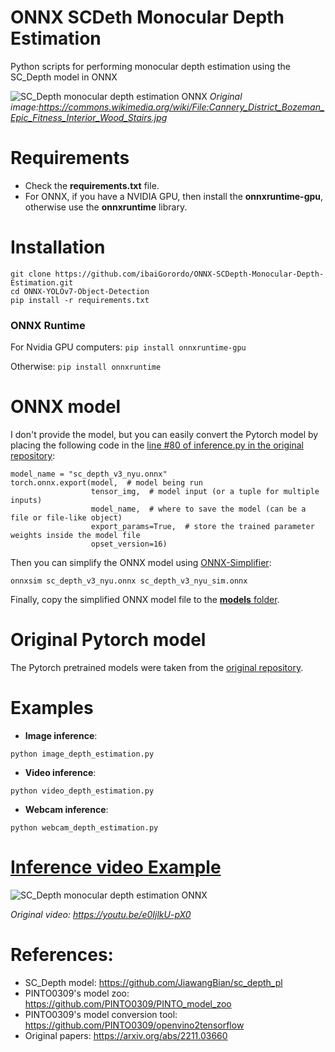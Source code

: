 # ONNX SCDeth Monocular Depth Estimation
Python scripts for performing monocular depth estimation using the SC_Depth model in ONNX

![SC_Depth monocular depth estimation ONNX](https://github.com/ibaiGorordo/ONNX-SCDepth-Monocular-Depth-Estimation/blob/main/doc/img/out.png)
*Original image:https://commons.wikimedia.org/wiki/File:Cannery_District_Bozeman_Epic_Fitness_Interior_Wood_Stairs.jpg*

# Requirements

 * Check the **requirements.txt** file.
 * For ONNX, if you have a NVIDIA GPU, then install the **onnxruntime-gpu**, otherwise use the **onnxruntime** library.

# Installation
```
git clone https://github.com/ibaiGorordo/ONNX-SCDepth-Monocular-Depth-Estimation.git
cd ONNX-YOLOv7-Object-Detection
pip install -r requirements.txt
```
### ONNX Runtime
For Nvidia GPU computers:
`pip install onnxruntime-gpu`

Otherwise:
`pip install onnxruntime`


# ONNX model
I don't provide the model, but you can easily convert the Pytorch model by placing the following code in the [line #80 of inference.py in the original repository](https://github.com/JiawangBian/sc_depth_pl/blob/main/inference.py#L80):
```
model_name = "sc_depth_v3_nyu.onnx"
torch.onnx.export(model,  # model being run
                  tensor_img,  # model input (or a tuple for multiple inputs)
                  model_name,  # where to save the model (can be a file or file-like object)
                  export_params=True,  # store the trained parameter weights inside the model file
                  opset_version=16)
```     

Then you can simplify the ONNX model using [ONNX-Simplifier](https://github.com/daquexian/onnx-simplifier):
```
onnxsim sc_depth_v3_nyu.onnx sc_depth_v3_nyu_sim.onnx
```

Finally, copy the simplified ONNX model file to the [**models** folder](https://github.com/ibaiGorordo/ONNX-SCDepth-Monocular-Depth-Estimation/blob/main/models).

# Original Pytorch model
The Pytorch pretrained models were taken from the [original repository](https://github.com/JiawangBian/sc_depth_pl).
 
# Examples

 * **Image inference**:
 
 ```
 python image_depth_estimation.py 
 ```
 
  * **Video inference**:
 
 ```
 python video_depth_estimation.py
 ```
 
 * **Webcam inference**:
 
 ```
 python webcam_depth_estimation.py
 ```
 
# [Inference video Example](https://youtu.be/yjjADhCTITk) 
 ![SC_Depth monocular depth estimation ONNX](https://github.com/ibaiGorordo/ONNX-SCDepth-Monocular-Depth-Estimation/blob/main/doc/img/sc_depth_video.gif)

*Original video: https://youtu.be/e0IjlkU-pX0*

# References:
* SC_Depth model: https://github.com/JiawangBian/sc_depth_pl
* PINTO0309's model zoo: https://github.com/PINTO0309/PINTO_model_zoo
* PINTO0309's model conversion tool: https://github.com/PINTO0309/openvino2tensorflow
* Original papers: https://arxiv.org/abs/2211.03660
